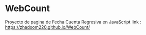 # WebCount
Proyecto de pagina de Fecha Cuenta Regresiva en JavaScript
link : https://zhadoom220.github.io/WebCount/
